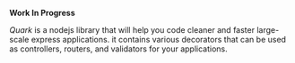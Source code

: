 **Work In Progress**

*Quark* is a nodejs library that will help you code cleaner and faster large-scale express applications.
        it contains various decorators that can be used as controllers, routers, and validators for your applications. 
